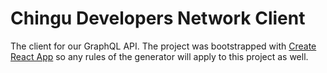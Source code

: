 # Chingu Developers Network Client

The client for our GraphQL API. The project was bootstrapped with [Create React App](https://github.com/facebookincubator/create-react-app) so any rules of the generator will apply to this project as well.
